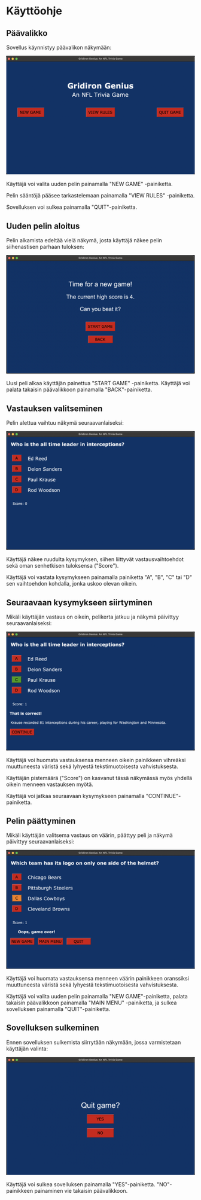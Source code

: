 # Käyttöohje

## Päävalikko

Sovellus käynnistyy päävalikon näkymään:

![](./kuvat/aloitusnakyma.png)

Käyttäjä voi valita uuden pelin painamalla "NEW GAME" -painiketta.

Pelin sääntöjä pääsee tarkastelemaan painamalla "VIEW RULES" -painiketta.

Sovelluksen voi sulkea painamalla "QUIT"-painiketta.

## Uuden pelin aloitus

Pelin alkamista edeltää vielä näkymä, josta käyttäjä näkee pelin 
siihenastisen parhaan tuloksen:

![](./kuvat/pelin_aloitus.png)

Uusi peli alkaa käyttäjän painettua "START GAME" -painiketta. Käyttäjä voi 
palata takaisin päävalikkoon painamalla "BACK"-painiketta.

## Vastauksen valitseminen

Pelin alettua vaihtuu näkymä seuraavanlaiseksi:

![](./kuvat/kysymysnakyma.png)

Käyttäjä näkee ruudulta kysymyksen, siihen liittyvät vastausvaihtoehdot 
sekä oman senhetkisen tuloksensa ("Score").

Käyttäjä voi vastata kysymykseen painamalla painiketta "A", "B", "C" tai 
"D" sen vaihtoehdon kohdalla, jonka uskoo olevan oikein.

## Seuraavaan kysymykseen siirtyminen

Mikäli käyttäjän vastaus on oikein, pelikerta jatkuu ja näkymä päivittyy 
seuraavanlaiseksi:

![](./kuvat/oikea_vastaus.png)

Käyttäjä voi huomata vastauksensa menneen oikein painikkeen vihreäksi 
muuttuneesta väristä sekä lyhyestä tekstimuotoisesta vahvistuksesta.

Käyttäjän pistemäärä ("Score") on kasvanut tässä näkymässä myös yhdellä 
oikein menneen vastauksen myötä.

Käyttäjä voi jatkaa seuraavaan kysymykseen painamalla 
"CONTINUE"-painiketta.

## Pelin päättyminen

Mikäli käyttäjän valitsema vastaus on väärin, päättyy peli ja näkymä 
päivittyy seuraavanlaiseksi:

![](./kuvat/vaara_vastaus.png)

Käyttäjä voi huomata vastauksensa menneen väärin painikkeen oranssiksi 
muuttuneesta väristä sekä lyhyestä tekstimuotoisesta vahvistuksesta.

Käyttäjä voi valita uuden pelin painamalla "NEW GAME"-painiketta, palata 
takaisin päävalikkoon painamalla "MAIN MENU" -painiketta, ja sulkea 
sovelluksen painamalla "QUIT"-painiketta.

## Sovelluksen sulkeminen

Ennen sovelluksen sulkemista siirrytään näkymään, jossa varmistetaan 
käyttäjän valinta:

![](./kuvat/sovelluksen_sulkeminen.png)

Käyttäjä voi sulkea sovelluksen painamalla "YES"-painiketta. 
"NO"-painikkeen painaminen vie takaisin päävalikkoon.
